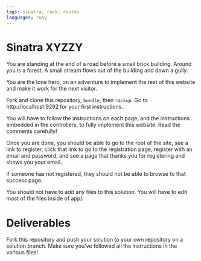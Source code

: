 ```yaml
---
tags: sinatra, rack, routes
languages: ruby
---
```


# Sinatra XYZZY

You are standing at the end of a road before a small brick building. Around you is a forest. A small stream flows out of the building and down a gully.

You are the lone hero, on an adventure to implement the rest of this
website and make it work for the next visitor.

Fork and clone this repository, `bundle`, then `rackup`. Go to
http://localhost:9292 for your first instructions.

You will have to follow the instructions on each page, and the
instructions embedded in the controllers, to fully implement this
website. Read the comments carefully!

Once you are done, you should be able to go to the root of the site, see
a link to register, click that link to go to the registration page,
register with an email and password, and see a page that thanks you for
registering and shows you your email.

If someone has not registered, they should not be able to browse to that
success page.

You should not have to add any files to this solution. You will have to
edit most of the files inside of app/.

# Deliverables

Fork this repository and push your solution to your own repository on a
solution branch. Make sure you've followed all the instructions in the
various files!
